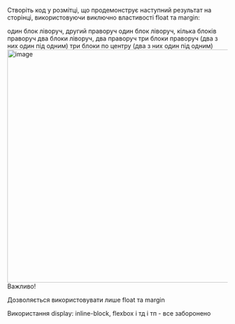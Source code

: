 Створіть код у розмітці, що продемонструє наступний результат на сторінці, використовуючи виключно властивості float та margin:

один блок ліворуч, другий праворуч
один блок ліворуч, кілька блоків праворуч
два блоки ліворуч, два праворуч
три блоки праворуч (два з них один під одним)
три блоки по центру (два з них один під одним)
<img width="939" height="534" alt="image" src="https://github.com/user-attachments/assets/2f9d15bf-4db5-4ec2-aebd-6a477f0f370c" />
Важливо!

Дозволяється використовувати лише float та margin

Використання display: inline-block, flexbox і тд і тп - все заборонено

